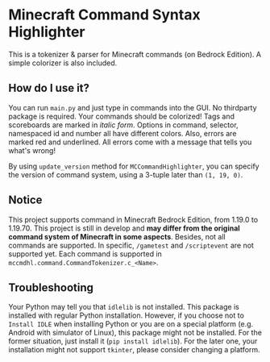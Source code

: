 # Minecraft Command Syntax Highlighter
This is a tokenizer & parser for Minecraft commands (on Bedrock Edition).
A simple colorizer is also included.

## How do I use it?
You can run `main.py` and just type in commands into the GUI.
No thirdparty package is required. Your commands should be colorized!
Tags and scoreboards are marked in *italic form*.
Options in command, selector, namespaced id and number all have different colors.
Also, errors are marked red and underlined.
All errors come with a message that tells you what's wrong!

By using `update_version` method for `MCCommandHighlighter`, you can specify
the version of command system, using a 3-tuple later than `(1, 19, 0)`.

## Notice
This project supports command in Minecraft Bedrock Edition, from 1.19.0 to 1.19.70.
This project is still in develop and **may differ from the original command system of Minecraft in some aspects**.
Besides, not all commands are supported.
In specific, `/gametest` and `/scriptevent` are not supported yet.
Each command is supported in `mccmdhl.command.CommandTokenizer.c_<Name>`.

## Troubleshooting
Your Python may tell you that `idlelib` is not installed.
This package is installed with regular Python installation.
However, if you choose not to `Install IDLE` when installing Python
or you are on a special platform (e.g. Android with simulator of Linux),
this package might not be installed. For the former situation, just
install it (`pip install idlelib`). For the later one, your installation
might not support `tkinter`, please consider changing a platform.
